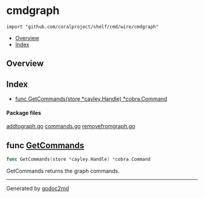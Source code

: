 

# cmdgraph
`import "github.com/coralproject/shelf/cmd/wire/cmdgraph"`

* [Overview](#pkg-overview)
* [Index](#pkg-index)

## <a name="pkg-overview">Overview</a>



## <a name="pkg-index">Index</a>
* [func GetCommands(store *cayley.Handle) *cobra.Command](#GetCommands)


#### <a name="pkg-files">Package files</a>
[addtograph.go](/src/github.com/coralproject/shelf/cmd/wire/cmdgraph/addtograph.go) [commands.go](/src/github.com/coralproject/shelf/cmd/wire/cmdgraph/commands.go) [removefromgraph.go](/src/github.com/coralproject/shelf/cmd/wire/cmdgraph/removefromgraph.go) 





## <a name="GetCommands">func</a> [GetCommands](/src/target/commands.go?s=405:458#L8)
``` go
func GetCommands(store *cayley.Handle) *cobra.Command
```
GetCommands returns the graph commands.








- - -
Generated by [godoc2md](http://godoc.org/github.com/davecheney/godoc2md)
